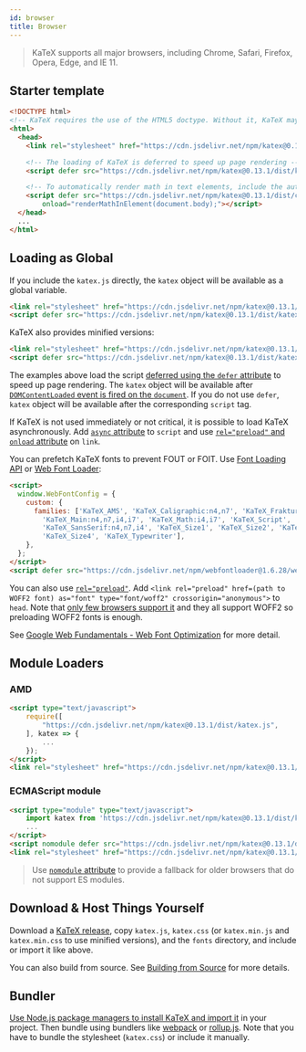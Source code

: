 ```yaml
---
id: browser
title: Browser
---
```

> KaTeX supports all major browsers, including Chrome, Safari, Firefox, Opera, Edge, and IE 11.

## Starter template

```html
<!DOCTYPE html>
<!-- KaTeX requires the use of the HTML5 doctype. Without it, KaTeX may not render properly -->
<html>
  <head>
    <link rel="stylesheet" href="https://cdn.jsdelivr.net/npm/katex@0.13.1/dist/katex.min.css" integrity="sha384-1BJlqF+SQDYEDcUxqjul0N2hTMUnr1PBU6FCWVus4+xHy3UrDNfw8zZQA4WZd6mG" crossorigin="anonymous">

    <!-- The loading of KaTeX is deferred to speed up page rendering -->
    <script defer src="https://cdn.jsdelivr.net/npm/katex@0.13.1/dist/katex.min.js" integrity="sha384-nbcN4RJPOO/UAyqT09zMZjeBctwlknUoM0XYKNVYJWHhpbshDLRkr9BNnyxGl1EQ" crossorigin="anonymous"></script>

    <!-- To automatically render math in text elements, include the auto-render extension: -->
    <script defer src="https://cdn.jsdelivr.net/npm/katex@0.13.1/dist/contrib/auto-render.min.js" integrity="sha384-vZTG03m+2yp6N6BNi5iM4rW4oIwk5DfcNdFfxkk9ZWpDriOkXX8voJBFrAO7MpVl" crossorigin="anonymous"
        onload="renderMathInElement(document.body);"></script>
  </head>
  ...
</html>
```

## Loading as Global
If you include the `katex.js` directly, the `katex` object will be available as
a global variable.

```html
<link rel="stylesheet" href="https://cdn.jsdelivr.net/npm/katex@0.13.1/dist/katex.css" integrity="sha384-oubWMIzBe/FKhMQarPGyj36VoCGhOcwOZRkZV85UOCjQPx3PQ/T/bBE/OnBuJlny" crossorigin="anonymous">
<script defer src="https://cdn.jsdelivr.net/npm/katex@0.13.1/dist/katex.js" integrity="sha384-K9PBG7cihq2cYDOKSp7FRSPs+mK86eS8eyuichgM4ywcNDkK91En7ma34UemXliJ" crossorigin="anonymous"></script>
```

KaTeX also provides minified versions:

```html
<link rel="stylesheet" href="https://cdn.jsdelivr.net/npm/katex@0.13.1/dist/katex.min.css" integrity="sha384-1BJlqF+SQDYEDcUxqjul0N2hTMUnr1PBU6FCWVus4+xHy3UrDNfw8zZQA4WZd6mG" crossorigin="anonymous">
<script defer src="https://cdn.jsdelivr.net/npm/katex@0.13.1/dist/katex.min.js" integrity="sha384-nbcN4RJPOO/UAyqT09zMZjeBctwlknUoM0XYKNVYJWHhpbshDLRkr9BNnyxGl1EQ" crossorigin="anonymous"></script>
```

The examples above load the script [deferred using the `defer` attribute](https://developer.mozilla.org/en/HTML/Element/script#Attributes)
to speed up page rendering. The `katex` object will be available after
[`DOMContentLoaded` event is fired on the `document`](https://developer.mozilla.org/ko/docs/Web/Reference/Events/DOMContentLoaded).
If you do not use `defer`, `katex` object will be available after the corresponding
`script` tag.

If KaTeX is not used immediately or not critical, it is possible to load KaTeX
asynchronously. Add [`async` attribute](https://developer.mozilla.org/en/HTML/Element/script#Attributes)
to `script` and use [`rel="preload"` and `onload` attribute](https://github.com/filamentgroup/loadCSS)
on `link`.

You can prefetch KaTeX fonts to prevent FOUT or FOIT. Use [Font Loading API](https://developer.mozilla.org/en-US/docs/Web/API/CSS_Font_Loading_API)
or [Web Font Loader](https://github.com/typekit/webfontloader):

```html
<script>
  window.WebFontConfig = {
    custom: {
      families: ['KaTeX_AMS', 'KaTeX_Caligraphic:n4,n7', 'KaTeX_Fraktur:n4,n7',
        'KaTeX_Main:n4,n7,i4,i7', 'KaTeX_Math:i4,i7', 'KaTeX_Script',
        'KaTeX_SansSerif:n4,n7,i4', 'KaTeX_Size1', 'KaTeX_Size2', 'KaTeX_Size3',
        'KaTeX_Size4', 'KaTeX_Typewriter'],
    },
  };
</script>
<script defer src="https://cdn.jsdelivr.net/npm/webfontloader@1.6.28/webfontloader.js" integrity="sha256-4O4pS1SH31ZqrSO2A/2QJTVjTPqVe+jnYgOWUVr7EEc=" crossorigin="anonymous"></script>
```

You can also use [`rel="preload"`](https://developer.mozilla.org/en-US/docs/Web/HTML/Preloading_content).
Add `<link rel="preload" href=(path to WOFF2 font) as="font" type="font/woff2" crossorigin="anonymous">`
to `head`. Note that [only few browsers support it](https://caniuse.com/#feat=link-rel-preload)
and they all support WOFF2 so preloading WOFF2 fonts is enough.

See [Google Web Fundamentals - Web Font Optimization](https://developers.google.com/web/fundamentals/performance/optimizing-content-efficiency/webfont-optimization)
for more detail.

## Module Loaders
### AMD
```html
<script type="text/javascript">
    require([
        "https://cdn.jsdelivr.net/npm/katex@0.13.1/dist/katex.js",
    ], katex => {
        ...
    });
</script>
<link rel="stylesheet" href="https://cdn.jsdelivr.net/npm/katex@0.13.1/dist/katex.css" integrity="sha384-oubWMIzBe/FKhMQarPGyj36VoCGhOcwOZRkZV85UOCjQPx3PQ/T/bBE/OnBuJlny" crossorigin="anonymous">
```

### ECMAScript module
```html
<script type="module" type="text/javascript">
    import katex from 'https://cdn.jsdelivr.net/npm/katex@0.13.1/dist/katex.mjs';
    ...
</script>
<script nomodule defer src="https://cdn.jsdelivr.net/npm/katex@0.13.1/dist/katex.js" integrity="sha384-K9PBG7cihq2cYDOKSp7FRSPs+mK86eS8eyuichgM4ywcNDkK91En7ma34UemXliJ" crossorigin="anonymous"></script>
<link rel="stylesheet" href="https://cdn.jsdelivr.net/npm/katex@0.13.1/dist/katex.css" integrity="sha384-oubWMIzBe/FKhMQarPGyj36VoCGhOcwOZRkZV85UOCjQPx3PQ/T/bBE/OnBuJlny" crossorigin="anonymous">
```

> Use [`nomodule` attribute](https://developer.mozilla.org/en/HTML/Element/script#Attributes)
to provide a fallback for older browsers that do not support ES modules.

## Download & Host Things Yourself
Download a [KaTeX release](https://github.com/KaTeX/KaTeX/releases),
copy `katex.js`, `katex.css`
(or `katex.min.js` and `katex.min.css` to use minified versions),
and the `fonts` directory, and include or import it like above.

You can also build from source. See [Building from Source](node.md#building-from-source)
for more details.

## Bundler
[Use Node.js package managers to install KaTeX and import it](node.md) in your
project. Then bundle using bundlers like [webpack](https://webpack.js.org/) or
[rollup.js](https://rollupjs.org/). Note that you have to bundle the stylesheet
(`katex.css`) or include it manually.
